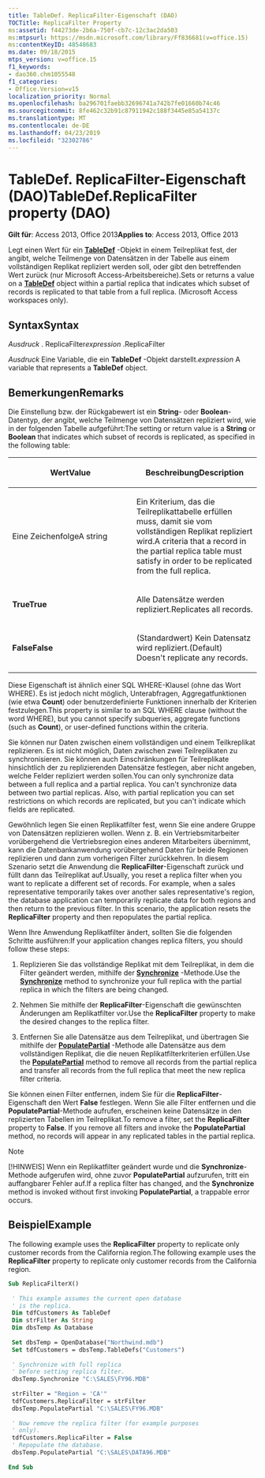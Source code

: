 ```yaml
---
title: TableDef. ReplicaFilter-Eigenschaft (DAO)
TOCTitle: ReplicaFilter Property
ms:assetid: f44273de-2b6a-750f-cb7c-12c3ac2da503
ms:mtpsurl: https://msdn.microsoft.com/library/Ff836681(v=office.15)
ms:contentKeyID: 48548683
ms.date: 09/18/2015
mtps_version: v=office.15
f1_keywords:
- dao360.chm1055548
f1_categories:
- Office.Version=v15
localization_priority: Normal
ms.openlocfilehash: ba296701faebb32696741a742b7fe01660b74c46
ms.sourcegitcommit: 8fe462c32b91c87911942c188f3445e85a54137c
ms.translationtype: MT
ms.contentlocale: de-DE
ms.lasthandoff: 04/23/2019
ms.locfileid: "32302786"
---
```

# <a name="tabledefreplicafilter-property-dao"></a><span data-ttu-id="4df9b-102">TableDef. ReplicaFilter-Eigenschaft (DAO)</span><span class="sxs-lookup"><span data-stu-id="4df9b-102">TableDef.ReplicaFilter property (DAO)</span></span>

<span data-ttu-id="4df9b-103">**Gilt für**: Access 2013, Office 2013</span><span class="sxs-lookup"><span data-stu-id="4df9b-103">**Applies to**: Access 2013, Office 2013</span></span>

<span data-ttu-id="4df9b-p101">Legt einen Wert für ein **[TableDef](tabledef-object-dao.md)** -Objekt in einem Teilreplikat fest, der angibt, welche Teilmenge von Datensätzen in der Tabelle aus einem vollständigen Replikat repliziert werden soll, oder gibt den betreffenden Wert zurück (nur Microsoft Access-Arbeitsbereiche).</span><span class="sxs-lookup"><span data-stu-id="4df9b-p101">Sets or returns a value on a **[TableDef](tabledef-object-dao.md)** object within a partial replica that indicates which subset of records is replicated to that table from a full replica. (Microsoft Access workspaces only).</span></span>

## <a name="syntax"></a><span data-ttu-id="4df9b-106">Syntax</span><span class="sxs-lookup"><span data-stu-id="4df9b-106">Syntax</span></span>

<span data-ttu-id="4df9b-107">*Ausdruck* . ReplicaFilter</span><span class="sxs-lookup"><span data-stu-id="4df9b-107">*expression* .ReplicaFilter</span></span>

<span data-ttu-id="4df9b-108">*Ausdruck* Eine Variable, die ein **TableDef** -Objekt darstellt.</span><span class="sxs-lookup"><span data-stu-id="4df9b-108">*expression* A variable that represents a **TableDef** object.</span></span>

## <a name="remarks"></a><span data-ttu-id="4df9b-109">Bemerkungen</span><span class="sxs-lookup"><span data-stu-id="4df9b-109">Remarks</span></span>

<span data-ttu-id="4df9b-110">Die Einstellung bzw. der Rückgabewert ist ein **String**- oder **Boolean**-Datentyp, der angibt, welche Teilmenge von Datensätzen repliziert wird, wie in der folgenden Tabelle aufgeführt:</span><span class="sxs-lookup"><span data-stu-id="4df9b-110">The setting or return value is a **String** or **Boolean** that indicates which subset of records is replicated, as specified in the following table:</span></span>

<table>
<colgroup>
<col style="width: 50%" />
<col style="width: 50%" />
</colgroup>
<thead>
<tr class="header">
<th><p><span data-ttu-id="4df9b-111">Wert</span><span class="sxs-lookup"><span data-stu-id="4df9b-111">Value</span></span></p></th>
<th><p><span data-ttu-id="4df9b-112">Beschreibung</span><span class="sxs-lookup"><span data-stu-id="4df9b-112">Description</span></span></p></th>
</tr>
</thead>
<tbody>
<tr class="odd">
<td><p><span data-ttu-id="4df9b-113">Eine Zeichenfolge</span><span class="sxs-lookup"><span data-stu-id="4df9b-113">A string</span></span></p></td>
<td><p><span data-ttu-id="4df9b-114">Ein Kriterium,  das die Teilreplikattabelle erfüllen muss, damit sie vom vollständigen Replikat repliziert wird.</span><span class="sxs-lookup"><span data-stu-id="4df9b-114">A criteria that a record in the partial replica table must satisfy in order to be replicated from the full replica.</span></span></p></td>
</tr>
<tr class="even">
<td><p><span data-ttu-id="4df9b-115"><strong>True</strong></span><span class="sxs-lookup"><span data-stu-id="4df9b-115"><strong>True</strong></span></span></p></td>
<td><p><span data-ttu-id="4df9b-116">Alle Datensätze werden repliziert.</span><span class="sxs-lookup"><span data-stu-id="4df9b-116">Replicates all records.</span></span></p></td>
</tr>
<tr class="odd">
<td><p><span data-ttu-id="4df9b-117"><strong>False</strong></span><span class="sxs-lookup"><span data-stu-id="4df9b-117"><strong>False</strong></span></span></p></td>
<td><p><span data-ttu-id="4df9b-118">(Standardwert) Kein Datensatz wird repliziert.</span><span class="sxs-lookup"><span data-stu-id="4df9b-118">(Default) Doesn't replicate any records.</span></span></p></td>
</tr>
</tbody>
</table>


<span data-ttu-id="4df9b-119">Diese Eigenschaft ist ähnlich einer SQL WHERE-Klausel (ohne das Wort WHERE). Es ist jedoch nicht möglich, Unterabfragen, Aggregatfunktionen (wie etwa **Count**) oder benutzerdefinierte Funktionen innerhalb der Kriterien festzulegen.</span><span class="sxs-lookup"><span data-stu-id="4df9b-119">This property is similar to an SQL WHERE clause (without the word WHERE), but you cannot specify subqueries, aggregate functions (such as **Count**), or user-defined functions within the criteria.</span></span>

<span data-ttu-id="4df9b-p102">Sie können nur Daten zwischen einem vollständigen und einem Teilkreplikat replizieren. Es ist nicht möglich, Daten zwischen zwei Teilreplikaten zu synchronisieren. Sie können auch Einschränkungen für Teilreplikate hinsichtlich der zu replizierenden Datensätze festlegen, aber nicht angeben, welche Felder repliziert werden sollen.</span><span class="sxs-lookup"><span data-stu-id="4df9b-p102">You can only synchronize data between a full replica and a partial replica. You can't synchronize data between two partial replicas. Also, with partial replication you can set restrictions on which records are replicated, but you can't indicate which fields are replicated.</span></span>

<span data-ttu-id="4df9b-p103">Gewöhnlich legen Sie einen Replikatfilter fest, wenn Sie eine andere Gruppe von Datensätzen replizieren wollen. Wenn z. B. ein Vertriebsmitarbeiter vorübergehend die Vertriebsregion eines anderen Mitarbeiters übernimmt, kann die Datenbankanwendung vorübergehend Daten für beide Regionen replizieren und dann zum vorherigen Filter zurückkehren. In diesem Szenario setzt die Anwendung die **ReplicaFilter**-Eigenschaft zurück und füllt dann das Teilreplikat auf.</span><span class="sxs-lookup"><span data-stu-id="4df9b-p103">Usually, you reset a replica filter when you want to replicate a different set of records. For example, when a sales representative temporarily takes over another sales representative's region, the database application can temporarily replicate data for both regions and then return to the previous filter. In this scenario, the application resets the **ReplicaFilter** property and then repopulates the partial replica.</span></span>

<span data-ttu-id="4df9b-126">Wenn Ihre Anwendung Replikatfilter ändert, sollten Sie die folgenden Schritte ausführen:</span><span class="sxs-lookup"><span data-stu-id="4df9b-126">If your application changes replica filters, you should follow these steps:</span></span>

1.  <span data-ttu-id="4df9b-127">Replizieren Sie das vollständige Replikat mit dem Teilreplikat, in dem die Filter geändert werden, mithilfe der **[Synchronize](database-synchronize-method-dao.md)** -Methode.</span><span class="sxs-lookup"><span data-stu-id="4df9b-127">Use the **[Synchronize](database-synchronize-method-dao.md)** method to synchronize your full replica with the partial replica in which the filters are being changed.</span></span>

2.  <span data-ttu-id="4df9b-128">Nehmen Sie mithilfe der **ReplicaFilter**-Eigenschaft die gewünschten Änderungen am Replikatfilter vor.</span><span class="sxs-lookup"><span data-stu-id="4df9b-128">Use the **ReplicaFilter** property to make the desired changes to the replica filter.</span></span>

3.  <span data-ttu-id="4df9b-129">Entfernen Sie alle Datensätze aus dem Teilreplikat, und übertragen Sie mithilfe der **[PopulatePartial](database-populatepartial-method-dao.md)** -Methode alle Datensätze aus dem vollständigen Replikat, die die neuen Replikatfilterkriterien erfüllen.</span><span class="sxs-lookup"><span data-stu-id="4df9b-129">Use the **[PopulatePartial](database-populatepartial-method-dao.md)** method to remove all records from the partial replica and transfer all records from the full replica that meet the new replica filter criteria.</span></span>

<span data-ttu-id="4df9b-p104">Sie können einen Filter entfernen, indem Sie für die **ReplicaFilter**-Eigenschaft den Wert **False** festlegen. Wenn Sie alle Filter entfernen und die **PopulatePartial**-Methode aufrufen, erscheinen keine Datensätze in den replizierten Tabellen im Teilreplikat.</span><span class="sxs-lookup"><span data-stu-id="4df9b-p104">To remove a filter, set the **ReplicaFilter** property to **False**. If you remove all filters and invoke the **PopulatePartial** method, no records will appear in any replicated tables in the partial replica.</span></span>

> [!NOTE]
> <span data-ttu-id="4df9b-132">[!HINWEIS] Wenn ein Replikatfilter geändert wurde und die **Synchronize**-Methode aufgerufen wird, ohne zuvor **PopulatePartial** aufzurufen, tritt ein auffangbarer Fehler auf.</span><span class="sxs-lookup"><span data-stu-id="4df9b-132">If a replica filter has changed, and the **Synchronize** method is invoked without first invoking **PopulatePartial**, a trappable error occurs.</span></span>

## <a name="example"></a><span data-ttu-id="4df9b-133">Beispiel</span><span class="sxs-lookup"><span data-stu-id="4df9b-133">Example</span></span>

<span data-ttu-id="4df9b-134">The following example uses the **ReplicaFilter** property to replicate only customer records from the California region.</span><span class="sxs-lookup"><span data-stu-id="4df9b-134">The following example uses the **ReplicaFilter** property to replicate only customer records from the California region.</span></span>

```vb 
Sub ReplicaFilterX() 
 
 ' This example assumes the current open database 
 ' is the replica. 
 Dim tdfCustomers As TableDef 
 Dim strFilter As String 
 Dim dbsTemp As Database 
 
 Set dbsTemp = OpenDatabase("Northwind.mdb") 
 Set tdfCustomers = dbsTemp.TableDefs("Customers") 
 
 ' Synchronize with full replica 
 ' before setting replica filter. 
 dbsTemp.Synchronize "C:\SALES\FY96.MDB" 
 
 strFilter = "Region = 'CA'" 
 tdfCustomers.ReplicaFilter = strFilter 
 dbsTemp.PopulatePartial "C:\SALES\FY96.MDB" 
 
 ' Now remove the replica filter (for example purposes 
 ' only). 
 tdfCustomers.ReplicaFilter = False 
 ' Repopulate the database. 
 dbsTemp.PopulatePartial "C:\SALES\DATA96.MDB" 
 
End Sub 
 
```

